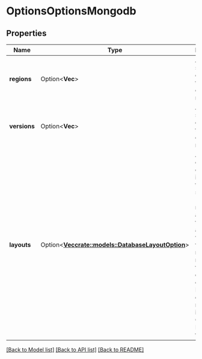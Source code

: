 # OptionsOptionsMongodb

## Properties

Name | Type | Description | Notes
------------ | ------------- | ------------- | -------------
**regions** | Option<**Vec<String>**> | An array of strings containing the names of available regions | [optional][readonly]
**versions** | Option<**Vec<String>**> | An array of strings containing the names of available regions | [optional][readonly]
**layouts** | Option<[**Vec<crate::models::DatabaseLayoutOption>**](database_layout_option.md)> | An array of objects, each indicating the node sizes (otherwise referred to as slugs) that are available with various numbers of nodes in the database cluster. Each slugs denotes the node's identifier, CPU, and RAM (in that order). | [optional][readonly]

[[Back to Model list]](../README.md#documentation-for-models) [[Back to API list]](../README.md#documentation-for-api-endpoints) [[Back to README]](../README.md)


